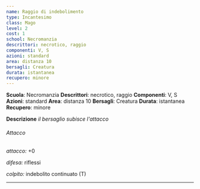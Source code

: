 ```yaml
---
name: Raggio di indebolimento
type: Incantesimo
class: Mago
level: 2
cost: 1
school: Necromanzia
descrittori: necrotico, raggio
componenti: V, S
azioni: standard
area: distanza 10
bersagli: Creatura
durata: istantanea
recupero: minore
---
```

**Scuola**: Necromanzia
**Descrittori**: necrotico, raggio
**Componenti**: V, S
**Azioni**: standard
**Area**: distanza 10
**Bersagli**: Creatura
**Durata**: istantanea
**Recupero**: minore

**Descrizione**
*il bersaglio subisce l'attacco*

###### Attacco

*attacco:* +0

*difesa:* riflessi

*colpito:* indebolito continuato (T)

---